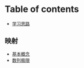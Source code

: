 # Table of contents

* [学习思路](README.md)

## 映射 <a id="map"></a>

* [基本概念](general-principal.md)
* [数列极限](数列极限.md)

